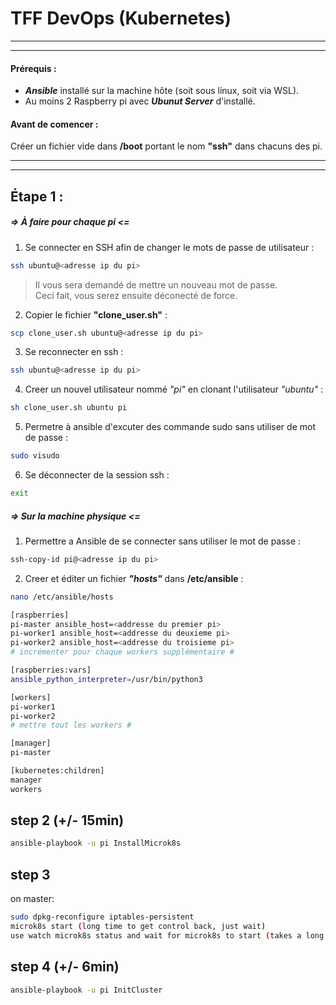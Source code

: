 # **TFF DevOps (Kubernetes)**  

---
---

#### Prérequis :  
- ***Ansible*** installé sur la machine hôte (soit sous linux, soit via WSL).  
- Au moins 2 Raspberry pi avec ***Ubunut Server*** d'installé.  

#### Avant de comencer :  
Créer un fichier vide dans **/boot** portant le nom **"ssh"** dans chacuns des pi.  

---
---

## **Étape 1 :**  
##### **=> À faire pour chaque pi <=**  
1) Se connecter en SSH afin de changer le mots de passe de utilisateur :  
```sh
ssh ubuntu@<adresse ip du pi>
```
> Il vous sera demandé de mettre un nouveau mot de passe.  
> Ceci fait, vous serez ensuite déconecté de force.  

2) Copier le fichier **"clone_user.sh"** :  
```sh
scp clone_user.sh ubuntu@<adresse ip du pi>
```
3) Se reconnecter en ssh :  
```sh
ssh ubuntu@<adresse ip du pi>
```
4) Creer un nouvel utilisateur nommé *"pi"* en clonant l'utilisateur *"ubuntu"* :  
```sh
sh clone_user.sh ubuntu pi
```
5) Permetre à ansible d'excuter des commande sudo sans utiliser de mot de passe :  
```sh
sudo visudo
```
6) Se déconnecter de la session ssh :  
```sh
exit
```

##### **=> Sur la machine physique <=**  
1) Permettre a Ansible de se connecter sans utiliser le mot de passe :  
```sh
ssh-copy-id pi@<adresse ip du pi>
```
2) Creer et éditer un fichier ***"hosts"*** dans **/etc/ansible** :  
```sh
nano /etc/ansible/hosts
```
```sh
[raspberries]
pi-master ansible_host=<addresse du premier pi>
pi-worker1 ansible_host=<addresse du deuxieme pi>
pi-worker2 ansible_host=<addresse du troisieme pi>
# incrémenter pour chaque workers supplémentaire #

[raspberries:vars]
ansible_python_interpreter=/usr/bin/python3

[workers]
pi-worker1
pi-worker2
# mettre tout les workers #

[manager]
pi-master

[kubernetes:children]
manager
workers
```

step 2 (+/- 15min)
---
```sh 
ansible-playbook -u pi InstallMicrok8s
```
  

step 3
---
on master:
```sh 
sudo dpkg-reconfigure iptables-persistent
microk8s start (long time to get control back, just wait)
use watch microk8s status and wait for microk8s to start (takes a long time (+/- 5min))
```
  

step 4 (+/- 6min)
---
```sh 
ansible-playbook -u pi InitCluster
```
